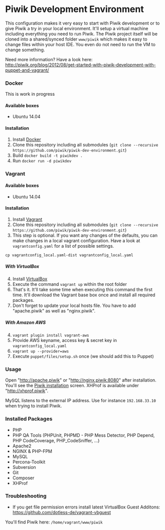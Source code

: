 Piwik Development Environment
=====================

This configuration makes it very easy to start with Piwik development or to give Piwik a try in your local environment. It'll setup a virtual machine including everything you need to run Piwik. The Piwik project itself will be cloned into a shared/synced folder `www/piwik` which makes it easy to change files within your host IDE. You even do not need to run the VM to change something. 

Need more information? Have a look here: http://piwik.org/blog/2012/08/get-started-with-piwik-development-with-puppet-and-vagrant/

### Docker

This is work in progress

#### Available boxes
 * Ubuntu 14.04
 
#### Installation
 1. Install [Docker](https://www.docker.com/)
 2. Clone this repository including all submodules (`git clone --recursive https://github.com/piwik/piwik-dev-environment.git`)
 3. Build `docker build -t piwikdev .`
 4. Run `docker run -d piwikdev`

### Vagrant

#### Available boxes
 * Ubuntu 14.04
 
#### Installation 
 1. Install [Vagrant](http://www.vagrantup.com)
 2. Clone this repository including all submodules (`git clone --recursive https://github.com/piwik/piwik-dev-environment.git`)
 3. This step is optional. If you want any changes of the defaults, you can make changes in a local vagrant configuration. Have a look at `vagrantconfig.yaml` for a list of possible settings.

 `cp vagrantconfig_local.yaml-dist vagrantconfig_local.yaml`
 
##### With VirtualBox
 4. Install [VirtualBox](https://www.virtualbox.org)
 5. Execute the command `vagrant up` within the root folder
 6. That's it. It'll take some time when executing this command the first time. It'll download the Vagrant base box once and install all required packages.
 7. Don't forget to update your local hosts file. You have to add "apache.piwik" as well as "nginx.piwik".

##### With Amazon AWS
 4. `vagrant plugin install vagrant-aws`
 5. Provide AWS keyname, access key & secret key in `vagrantconfig_local.yaml`
 6. `vagrant up --provider=aws`
 7. Execute `puppet/files/setup.sh` once (we should add this to Puppet)
 
### Usage

Open "http://apache.piwik" or "http://nginx.piwik:8080" after installation. You'll see the [Piwik installation](http://piwik.org/docs/installation/#toc-the-5-minute-piwik-installation) screen. XHProf is available under "http://xhprof.piwik".

MySQL listens to the external IP address. Use for instance `192.168.33.10` when trying to install Piwik.

### Installed Packages
 * PHP
 * PHP QA Tools (PHPUnit, PHPMD - PHP Mess Detector, PHP Depend, PHP CodeCoverage, PHP_CodeSniffer, ...)
 * Apache2
 * NGINX & PHP-FPM
 * MySQL
 * Percona-Toolkit
 * Subversion
 * Git
 * Composer
 * XHProf

### Troubleshooting
 * If you get file permission errors install latest VirtualBox Guest Additons: https://github.com/dotless-de/vagrant-vbguest

You'll find Piwik here: `/home/vagrant/www/piwik` 
